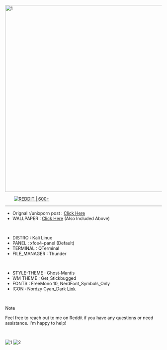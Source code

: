 <img width="2560" height="600" alt="1" src="https://github.com/user-attachments/assets/3c8b3e13-4d44-4215-a7a9-d4374e402dc6" />

&nbsp;&nbsp;&nbsp;&nbsp;&nbsp;&nbsp; [![REDDIT | 600+](https://img.shields.io/badge/REDDIT%20%7C%20600%2B-FF4500?style=for-the-badge&logo=reddit&logoColor=white)](https://www.reddit.com/r/unixporn/comments/1iol9mr/xfce_the_creation_of_adam/?utm_source=share&utm_medium=web3x&utm_name=web3xcss&utm_term=1&utm_content=share_button)


---

- Orignal r/unixporn post : [Click Here](https://www.reddit.com/r/unixporn/comments/1iol9mr/xfce_the_creation_of_adam/?utm_source=share&utm_medium=web3x&utm_name=web3xcss&utm_term=1&utm_content=share_button)
- WALLPAPER : [Click Here](https://x.com/punsbymann/status/1860315813032427662)  (Also Included Above)
<br/>

- DISTRO : Kali Linux
- PANEL : xfce4-panel (Default)
- TERMINAL : QTerminal
- FILE_MANAGER : Thunder
<br/>

- STYLE-THEME : Ghost-Mantis
- WM THEME : Get_Stickbugged
- FONTS : FreeMono 10, NerdFont_Symbols_Only
- ICON : Nordzy Cyan_Dark [Link](https://github.com/alvatip/Nordzy-icon)
<br/>

> [!NOTE]
> Feel free to reach out to me on Reddit if you have any questions or need assistance. I'm happy to help!
<br/>

![1](https://github.com/user-attachments/assets/0f880099-8f2b-4121-b538-3e6955dfb3f5)
![2](https://github.com/user-attachments/assets/1e3cd3df-5f66-45b1-95cd-5cd93cbb7b8f)
